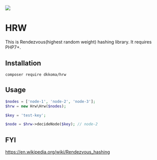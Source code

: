 ![](https://github.com/dkkoma/hrw/workflows/Test/badge.svg)
=======
# HRW

This is Rendezvous(highest random weight) hashing library. It requires PHP7+.

## Installation

```shell script
composer require dkkoma/hrw
```

## Usage

```php
$nodes = ['node-1', 'node-2', 'node-3'];
$hrw = new Hrw\Hrw($nodes);

$key = 'test-key';

$node = $hrw->decideNode($key); // node-2
```

## FYI

https://en.wikipedia.org/wiki/Rendezvous_hashing
